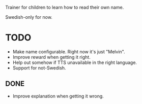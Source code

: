Trainer for children to learn how to read their own name.

Swedish-only for now.

# TODO
* Make name configurable. Right now it's just "Melvin".
* Improve reward when getting it right.
* Help out somehow if TTS unavailable in the right language.
* Support for not-Swedish.

## DONE
* Improve explanation when getting it wrong.
